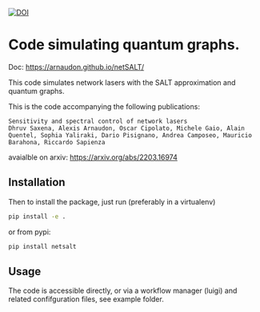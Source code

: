 [![DOI](https://zenodo.org/badge/171305314.svg)](https://zenodo.org/badge/latestdoi/171305314)

Code simulating quantum graphs. 
================================

Doc: https://arnaudon.github.io/netSALT/

This code simulates network lasers with the SALT approximation and quantum graphs.

This is the code accompanying the following publications:
```
Sensitivity and spectral control of network lasers
Dhruv Saxena, Alexis Arnaudon, Oscar Cipolato, Michele Gaio, Alain Quentel, Sophia Yaliraki, Dario Pisignano, Andrea Camposeo, Mauricio Barahona, Riccardo Sapienza
```
avaialble on arxiv: https://arxiv.org/abs/2203.16974


## Installation

Then to install the package, just run (preferably in a virtualenv)
```bash
pip install -e . 
```
or from pypi:
```bash
pip install netsalt
```

## Usage

The code is accessible directly, or via a workflow manager (luigi) and related confifguration files, see example folder.



